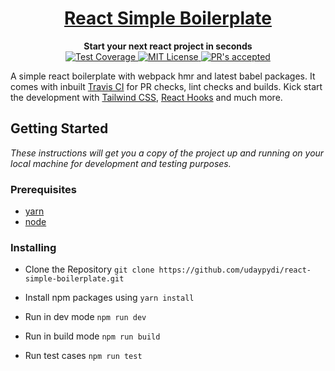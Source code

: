 <div align="center">
    <a href="http://react-simple-boilerplate.surge.sh/">
        <h1>React Simple Boilerplate</h1>
    </a>
</div>

<div align="center">
    <strong>Start your next react project in seconds</strong>
    <br />
    <div>
         <!-- travis -->
        <a href="https://travis-ci.org/udaypydi/react-simple-boilerplate">
            <img src="https://travis-ci.org/udaypydi/react-simple-boilerplate.svg?branch=master" alt="Test Coverage" />
        </a>
        <!-- Mit License -->
        <a href="https://github.com/udaypydi/react-simple-boilerplate/blob/master/LICENSE">
            <img src="https://img.shields.io/github/license/udaypydi/react-simple-boilerplate" alt="MIT License">
        </a>
        <!-- Pr's -->
        <a href="https://github.com/udaypydi/react-simple-boilerplate/blob/master/CONTRIBUTING.md"> 
            <img src="https://img.shields.io/badge/PRs-welcome-blueviolet.svg" alt="PR's accepted">
        </a>
    </div>
</div>

 A simple react boilerplate with webpack hmr and latest babel packages. It comes with inbuilt [Travis CI](https://travis-ci.org/github/udaypydi/react-simple-boilerplate) for PR checks, lint checks and builds. Kick start the development with [Tailwind CSS](https://tailwindcss.com/), [React Hooks](https://reactjs.org/docs/hooks-intro.html) and much more.

## Getting Started
<i>These instructions will get you a copy of the project up and running on your local machine for development and testing purposes.</i>

### Prerequisites
* [yarn](https://classic.yarnpkg.com/en/docs/install/)
* [node](https://nodejs.org/en/download/) 


### Installing
- Clone the Repository `git clone https://github.com/udaypydi/react-simple-boilerplate.git`

- Install npm packages using `yarn install`

- Run in dev mode
    `npm run dev` 

- Run in build mode
    `npm run build`
    
- Run test cases
    `npm run test`
